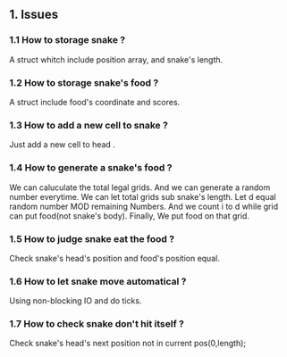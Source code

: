 ## 1. Issues
### 1.1 How to storage snake ?
A struct whitch include position array, and snake's length.
### 1.2 How to storage snake's food ?
A struct include food's coordinate and scores.

### 1.3 How to add a new cell to snake ?
Just add a new cell to head .

### 1.4 How to generate a snake's food ?
We can caluculate the total legal grids.
And we can generate a random number everytime.
We can let total grids sub snake's length.
Let d equal random number MOD remaining Numbers.
And we count i to d while grid can put food(not snake's body).
Finally, We put food on that grid. 


### 1.5 How to judge snake eat the food ?
Check snake's head's position and food's position equal.

### 1.6 How to let snake move automatical ?
Using non-blocking IO and do ticks.

### 1.7 How to check snake don't hit itself ?
Check snake's head's next position not in current pos(0,length);

